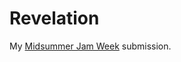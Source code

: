 Revelation
==========

My [Midsummer Jam Week](http://dukesrg.no-ip.org/3ds/rop/?LoadROP4.dat&kkk.dat) submission.
